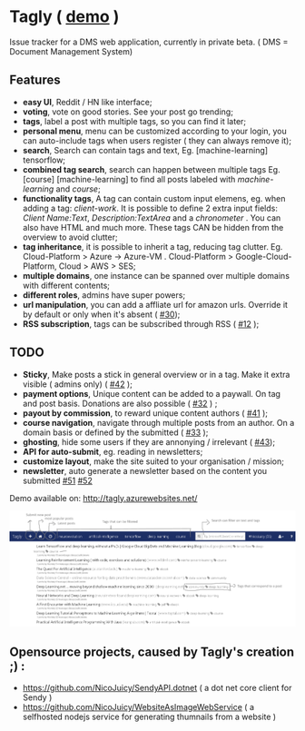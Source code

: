# Tagly ( [demo](http://tagly.azurewebsites.net/) )
Issue tracker for a DMS web application, currently in private beta. ( DMS = Document Management System)

## Features 

 - **easy UI**, Reddit / HN like interface;
 - **voting**, vote on good stories. See your post go trending;
 - **tags**, label a post with multiple tags, so you can find it later;
 - **personal menu**, menu can be customized according to your login, you can auto-include tags when users register ( they can always remove it);
 - **search**, Search can contain tags and text, Eg. [machine-learning] tensorflow;
 - **combined tag search**, search can happen between multiple tags Eg. [course] [machine-learning] to find all posts labeled with *machine-learning* and *course*;
 - **functionality tags**, A tag can contain custom input elemens, eg. when adding a tag: *client-work*. It is possible to define 2 extra input fields: *Client Name:Text*, *Description:TextArea* and a  *chronometer* . You can also have HTML and much more. These tags CAN be hidden from the overview to avoid clutter;
 - **tag inheritance**, it is possible to inherit a tag, reducing tag clutter. Eg. Cloud-Platform > Azure -> Azure-VM . Cloud-Platform > Google-Cloud-Platform, Cloud > AWS > SES;
 - **multiple domains**, one instance can be spanned over multiple domains with different contents; 
 - **different roles**, admins have super powers;
  - **url manipulation**, you can add a affliate url for amazon urls. Override it by default or only when it's absent ( [#30](https://github.com/NicoJuicy/Tagly/issues/30));
 - **RSS subscription**, tags can be subscribed through RSS ( [#12](https://github.com/NicoJuicy/Tagly/issues/12) );
 
## TODO
 - **Sticky**, Make posts a stick in general overview or in a tag. Make it extra visible ( admins only) ( [#42](https://github.com/NicoJuicy/Tagly/issues/42) );
 - **payment options**, Unique content can be added to a paywall. On tag and post basis. Donations are also possible ( [#32](https://github.com/NicoJuicy/Tagly/issues/32) ) ;
 - **payout by commission**, to reward unique content authors ( [#41](https://github.com/NicoJuicy/Tagly/issues/41) );
 - **course navigation**, navigate through multiple posts from an author. On a domain basis or defined by the submitted ( [#33](https://github.com/NicoJuicy/Tagly/issues/33) );
 - **ghosting**, hide some users if they are annonying / irrelevant ( [#43](https://github.com/NicoJuicy/Tagly/issues/43));
 - **API for auto-submit**, eg. reading in newsletters;
 - **customize layout**, make the site suited to your organisation / mission;
 - **newsletter**, auto generate a newsletter based on the content you submitted [#51](https://github.com/NicoJuicy/Tagly/issues/51) [#52](https://github.com/NicoJuicy/Tagly/issues/52) 

Demo available on:  http://tagly.azurewebsites.net/

![Interface screenshot](/tagly-screenshot.png)

## Opensource projects, caused by Tagly's creation ;) :

 - https://github.com/NicoJuicy/SendyAPI.dotnet ( a dot net core client for Sendy )
 - https://github.com/NicoJuicy/WebsiteAsImageWebService ( a selfhosted nodejs service for generating thumnails from a website )
